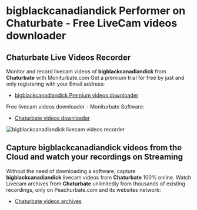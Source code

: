 # bigblackcanadiandick Performer on Chaturbate - Free LiveCam videos downloader

## Chaturbate Live Videos Recorder

Monitor and record livecam videos of **bigblackcanadiandick** from **Chaturbate** with Moniturbate.com
Get a premium trial for free by just and only registering with your Email address:
* [bigblackcanadiandick Premium videos downloader](https://moniturbate.com/request-demo-licence-key.html)

Free livecam videos downloader - Moniturbate Software:
* [Chaturbate videos downloader](https://moniturbate.com/moniturbate-download-software.html)

![bigblackcanadiandick livecam videos recorder](https://peachurnet.com/templates/moniturbate-software.png)


## Capture bigblackcanadiandick videos from the Cloud and watch your recordings on Streaming

Without the need of downloading a software, capture **bigblackcanadiandick** livecam videos from **Chaturbate** 100% online.
Watch Livecam archives from **Chaturbate** unlimitedly from thousands of existing recordings, only on Peachurbate.com and its websites network:
* [Chaturbate videos archives](https://peachurnet.com/)